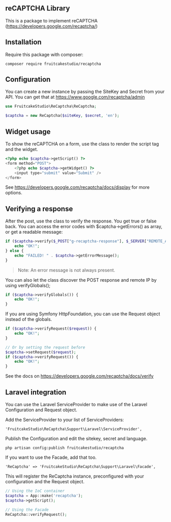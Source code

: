 ## reCAPTCHA Library

This is a package to implement reCAPTCHA (https://developers.google.com/recaptcha/)


## Installation

Require this package with composer:

```
composer require fruitcakestudio/recaptcha
```

## Configuration

You can create a new instance by passing the SiteKey and Secret from your API.
You can get that at https://www.google.com/recaptcha/admin

```php
use FruitcakeStudio\ReCaptcha\ReCaptcha;

$captcha = new ReCaptcha($siteKey, $secret, 'en');
```

## Widget usage

To show the reCAPTCHA on a form, use the class to render the script tag and the widget.

```php
<?php echo $captcha->getScript() ?>
<form method="POST">
    <?php echo $captcha->getWidget() ?>
    <input type="submit" value="Submit" />
</form>
```

See https://developers.google.com/recaptcha/docs/display for more options.


## Verifying a response

After the post, use the class to verify the response. You get true or false back.
You can access the error codes with $captcha->getErrors() as array, or get a readable message:

```php
if ($captcha->verify($_POST["g-recaptcha-response"], $_SERVER["REMOTE_ADDR"])) {
    echo "OK!";
} else {
    echo "FAILED! " . $captcha->getErrorMessage();
}
```

> Note: An error message is not always present.

You can also let the class discover the POST response and remote IP by using verifyGlobals();

```php
if ($captcha->verifyGlobals()) {
    echo "OK!";
}
```

If you are using Symfony HttpFoundation, you can use the Request object instead of the globals.

```php
if ($captcha->verifyRequest($request)) {
    echo "OK!";
}

// Or by setting the request before
$captcha->setRequest($request);
if ($captcha->verifyRequest()) {
    echo "OK!";
}
```

See the docs on https://developers.google.com/recaptcha/docs/verify

## Laravel integration

You can use the Laravel ServiceProvider to make use of the Laravel Configuration and Request object.

Add the ServiceProvider to your list of ServiceProviders:

```
'FruitcakeStudio\ReCaptcha\Support\Laravel\ServiceProvider',
```

Publish the Configuration and edit the sitekey, secret and language.

```
php artisan config:publish fruitcakestudio/recaptcha
```

If you want to use the Facade, add that too.

```
'ReCaptcha' => 'FruitcakeStudio\ReCaptcha\Support\Laravel\Facade',
```

This will register the ReCaptcha instance, preconfigured with your configuration and the Request object.

```php
// Using the IoC container
$captcha = App::make('recaptcha');
$captcha->getScript();

// Using the Facade
ReCaptcha::verifyRequest();
```

